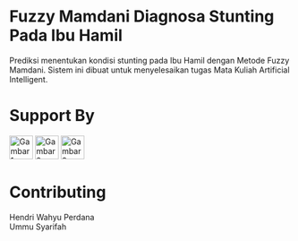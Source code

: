 # Fuzzy Mamdani Diagnosa Stunting Pada Ibu Hamil
Prediksi menentukan kondisi stunting pada Ibu Hamil dengan Metode Fuzzy Mamdani. Sistem ini dibuat untuk menyelesaikan tugas Mata Kuliah Artificial Intelligent.

# Support By
<p float="left">
    <img src="https://miro.medium.com/max/640/1*bf37-lAuwi6_Wx5-e5EJ1Q.jpeg" alt="Gambar 1" width="42" height="42" />
    <img src="https://cdn.dribbble.com/users/24078/screenshots/15522433/media/e92e58ec9d338a234945ae3d3ffd5be3.jpg?compress=1&resize=300x225" alt="Gambar 2" width="42" height="42" />
    <img src="https://pluspng.com/img-png/python-logo-png-open-2000.png" alt="Gambar 3" width="42" height="42" />
</p>


# Contributing
Hendri Wahyu Perdana <br/>
Ummu Syarifah
